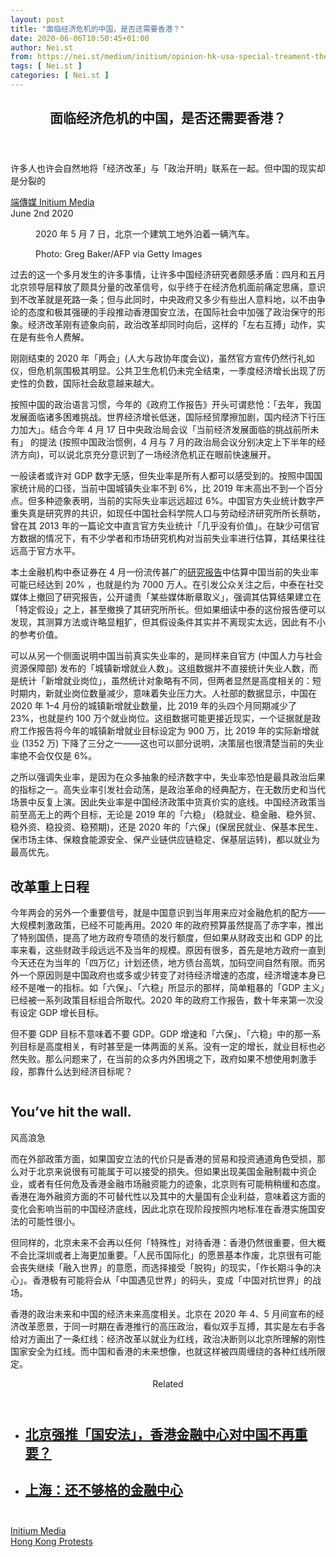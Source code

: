 ```yaml
---
layout: post
title: "面临经济危机的中国，是否还需要香港？"
date: 2020-06-06T10:50:45+01:00
author: Nei.st
from: https://nei.st/medium/initium/opinion-hk-usa-special-treament-the-end
tags: [ Nei.st ]
categories: [ Nei.st ]
---
```


<article class="post-20353 post type-post status-publish format-standard hentry category-initium tag-hong-kong-protests" id="post-20353"> <header class="page-header medium Archives"><div class="page-header__image"></div><div class="page-header__content"><h1 class="page-title text-align-center">面临经济危机的中国，是否还需要香港？</h1></div> </header><div class="entry-content aesop-entry-content" id="post-20353-content"><link as="font" crossorigin="anonymous" href="//cdn.jsdelivr.net/gh/0nd1jyU39XQ/_/glyph/font-face/0uIzqoZjSuJfvSBnvgXTcApMtcVhMcpr.woff" rel="preload" type="font/woff"/><link as="font" crossorigin="anonymous" href="//cdn.jsdelivr.net/gh/0nd1jyU39XQ/_/glyph/font-face/1sTnSLZWDKucPX6SAk.woff" rel="preload" type="font/woff"/><p class="blog-post__description">许多人也许会自然地将「经济改革」与「政治开明」联系在一起。但中国的现实却是分裂的</p><span id="more-20353"></span><div class="container uiScale uiScale-ui--regular uiScale-caption--regular u-flexCenter u-marginVertical24 u-fontSize15 js-postMetaLockup"><div class="u-flex0"><a class="initium __link-logo" dir="auto" href="//nei.st/medium/initium"></a></div><div class="u-flex1 u-paddingLeft15 u-overflowHidden"><div class="u-paddingBottom3"><a class="initium __link-logo" dir="auto" href="//nei.st/medium/initium">端傳媒 Initium Media</a></div><div class="ui-caption u-noWrapWithEllipsis js-testPostMetaInlineSupplemental"><time>June 2nd 2020</time></div></div></div><div class="container img"><div class="aspectRatioPlaceholder"><div class="progressiveMedia" data-height="720" data-width="1080"> <img alt="" class="progressiveMedia-image" data-src="https://cdn.jsdelivr.net/gh/0nd1jyU39XQ/_/img/1/a0adb14f27d1409586164686ad12fe81.jpg" src="https://cdn.jsdelivr.net/gh/0nd1jyU39XQ/_/img/1/a0adb14f27d1409586164686ad12fe81.jpg"/></div></div><div class="aesop-image-component"><figure class="aesop-image-component-image aesop-component-align-center aesop-image-component-caption-left"> <figcaption class="aesop-image-component-caption"><p class="aesop-cap-description">2020 年 5 月 7 日，北京一个建筑工地外泊着一辆汽车。</p><p class="aesop-cap-cred">Photo: Greg Baker/AFP via Getty Images</p> </figcaption></figure></div></div><p>过去的这一个多月发生的许多事情，让许多中国经济研究者颇感矛盾：四月和五月北京领导层释放了颇具分量的改革信号，似乎终于在经济危机面前痛定思痛，意识到不改革就是死路一条；但与此同时，中央政府又多少有些出人意料地，以不由争论的态度和极其强硬的手段推动香港国安立法，在国际社会中加强了政治保守的形象。经济改革刚有迹象向前，政治改革却同时向后，这样的「左右互搏」动作，实在是有些令人费解。</p><p>刚刚结束的 2020 年「两会」(人大与政协年度会议)，虽然官方宣传仍然行礼如仪，但危机氛围极其明显。公共卫生危机仍未完全结束，一季度经济增长出现了历史性的负数，国际社会敌意越来越大。</p><p>按照中国的政治语言习惯，今年的《政府工作报告》开头可谓悲怆：「去年，我国发展面临诸多困难挑战。世界经济增长低迷，国际经贸摩擦加剧，国内经济下行压力加大」。结合今年 4 月 17 日中央政治局会议「当前经济发展面临的挑战前所未有」 的提法 (按照中国政治惯例，4 月与 7 月的政治局会议分别决定上下半年的经济方向)，可以说北京充分意识到了一场经济危机正在眼前快速展开。</p><p>一般读者或许对 GDP 数字无感，但失业率是所有人都可以感受到的。按照中国国家统计局的口径，当前中国城镇失业率不到 6%，比 2019 年末高出不到一个百分点。但多种迹象表明，当前的实际失业率远远超过 6%。中国官方失业统计数字严重失真是研究界的共识，如现任中国社会科学院人口与劳动经济研究所所长蔡昉，曾在其 2013 年的一篇论文中直言官方失业统计「几乎没有价值」。在缺少可信官方数据的情况下，有不少学者和市场研究机构对当前失业率进行估算，其结果往往远高于官方水平。</p><p>本土金融机构中泰证券在 4 月一份流传甚广的<a href="https://news.stcn.com/sd/202004/t20200426_1721493.html" rel="noopener noreferrer nofollow" target="_blank">研究报告</a>中估算中国当前的失业率可能已经达到 20% ，也就是约为 7000 万人。在引发公众关注之后，中泰在社交媒体上撤回了研究报告，公开谴责「某些媒体断章取义」，强调其估算结果建立在「特定假设」之上，甚至撤换了其研究所所长。但如果细读中泰的这份报告便可以发现，其测算方法或许略显粗犷，但其假设条件其实并不离现实太远，因此有不小的参考价值。</p><div class="code-block code-block-1" style="margin: 8px 0; clear: both;"><div class="container ads_KbHEVhh8Rw"><div class="card card--blog post-sidebar"><div class="card-body"><div class="logo_ngcontent-kty-0"> </div><div class="iframe-blocker U6XAMK63Vh00WqvF2BacIQ"><div class="background-h60B"> </div><div class="WumZiPCS4MeMw4pxQ"> </div></div></div><div class="card-footer"><div class="card-footer-wrapper" layout="row bottom-left"></div></div></div></div></div><p>可以从另一个侧面说明中国当前真实失业率的，是同样来自官方 (中国人力与社会资源保障部) 发布的「城镇新增就业人数」。这组数据并不直接统计失业人数，而是统计「新增就业岗位」，虽然统计对象略有不同，但两者显然是高度相关的：短时期内，新就业岗位数量减少，意味着失业压力大。人社部的数据显示，中国在 2020 年 1–4 月份的城镇新增就业数量，比 2019 年的头四个月同期减少了 23%，也就是约 100 万个就业岗位。这组数据可能更接近现实，一个证据就是政府工作报告将今年的城镇新增就业目标设定为 900 万，比 2019 年的实际新增就业 (1352 万) 下降了三分之一——这也可以部分说明，决策层也很清楚当前的失业率绝不会仅仅是 6%。</p><p>之所以强调失业率，是因为在众多抽象的经济数字中，失业率恐怕是最具政治后果的指标之一。高失业率引发社会动荡，是政治革命的经典配方，在无数历史和当代场景中反复上演。因此失业率是中国经济政策中货真价实的底线。中国经济政策当前至高无上的两个目标，无论是 2019 年的「六稳」 (稳就业、稳金融、稳外贸、稳外资、稳投资、稳预期)，还是 2020 年的「六保」(保居民就业、保基本民生、保市场主体、保粮食能源安全、保产业链供应链稳定、保基层运转)，都以就业为最高优先。</p><h2>改革重上日程</h2><p>今年两会的另外一个重要信号，就是中国意识到当年用来应对金融危机的配方——大规模刺激政策，已经不可能再用。2020 年的政府预算虽然提高了赤字率，推出了特别国债，提高了地方政府专项债的发行额度，但如果从财政支出和 GDP 的比率来看，这些财政手段远远不及当年的规模。原因有很多，首先是地方政府一直到今天还在为当年的「四万亿」计划还债，地方债台高筑，加码空间自然有限。而另外一个原因则是中国政府也或多或少转变了对待经济增速的态度，经济增速本身已经不是唯一的指标。如「六保」、「六稳」所显示的那样，简单粗暴的「GDP 主义」已经被一系列政策目标组合所取代。2020 年的政府工作报告，数十年来第一次没有设定 GDP 增长目标。</p><p>但不要 GDP 目标不意味着不要 GDP。GDP 增速和「六保」、「六稳」中的那一系列目标是高度相关，有时甚至是一体两面的关系。没有一定的增长，就业目标也必然失败。那么问题来了，在当前的众多内外困境之下，政府如果不想使用刺激手段，那靠什么达到经济目标呢？</p><div class="aesop-content-comp-wrap aesop-content-comp-columns-1" id="aesop-content-component"><div class="container img gfw edge"><div class="BarrierFailsafe__fullBarrier___2bFWd"><div class="aspectRatioPlaceholder nykpaywall"><div class="progressiveMedia" data-height="880" data-width="1040"> <img alt="" class="progressiveMedia-image lazyload" data-src="https://cdn.jsdelivr.net/gh/0nd1jyU39XQ/_/img/1/full-desktop@2x.png" src="https://cdn.jsdelivr.net/gh/0nd1jyU39XQ/_/img/1/full-desktop@2x.png"/></div></div><h1 class="BarrierFailsafe__header___1VGQh">You’ve hit the wall.</h1><div class="BarrierFailsafe__body___2hQxl">风高浪急 <a class="wdAUwEkxSXQjBoQ" href="https://nei.st/medium/j2c6srlbezlceyrdintsxq" rel="noopener noreferrer nofollow" target="_blank"><span class="svgIcon svgIcon--questionMark svgIcon--19px"></span></a></div></div></div></div><p>而在外部政策方面，如果国安立法的代价只是香港的贸易和投资通道角色受损，那么对于北京来说很有可能属于可以接受的损失。但如果出现美国金融制裁中资企业，或者有任何危及香港金融市场融资能力的迹象，北京则有可能稍稍缓和态度。香港在海外融资方面的不可替代性以及其中的大量国有企业利益，意味着这方面的变化会影响当前的中国经济底线，因此北京在现阶段按照内地标准在香港实施国安法的可能性很小。</p><p>但同样的，北京未来不会再以任何「特殊性」对待香港：香港仍然很重要，但大概不会比深圳或者上海更加重要。「人民币国际化」的愿景基本作废，北京很有可能会丧失继续「融入世界」的意愿，而选择接受「脱钩」的现实，「作长期斗争的决心」。香港极有可能将会从「中国遇见世界」的码头，变成「中国对抗世界」的战场。</p><div class="code-block code-block-1" style="margin: 8px 0; clear: both;"><div class="container ads_KbHEVhh8Rw"><div class="card card--blog post-sidebar"><div class="card-body"><div class="logo_ngcontent-kty-0"> </div><div class="iframe-blocker U6XAMK63Vh00WqvF2BacIQ"><div class="background-h60B"> </div><div class="WumZiPCS4MeMw4pxQ"> </div></div></div><div class="card-footer"><div class="card-footer-wrapper" layout="row bottom-left"></div></div></div></div></div><p>香港的政治未来和中国的经济未来高度相关。北京在 2020 年 4、5 月间宣布的经济改革愿景，于同一时期在香港推行的高压政治，看似双手互搏，其实是左右手各给对方画出了一条红线：经济改革以就业为红线，政治决断则以北京所理解的刚性国家安全为红线。而中国和香港的未来想像，也就这样被四周缠绕的各种红线所限定。</p><section class="jsx-1092709871 collection"><header class="jsx-1092709871 container"><span class="jsx-65431776 text-icon text-right size-md spacing-xxtight weight-medium"><span class="jsx-65431776 text"><span class="jsx-1092709871">Related</span></span></span></header><ul class="jsx-1092709871 collection-list"><li class="jsx-1092709871"><section class="jsx-2013367371 container"><div class="jsx-2013367371 content no-cover type-collection"><div class="jsx-2013367371 left"> <a class="jsx-2013367371" href="https://nei.st/medium/initium/hongkong-financial-centre-status"><h2 class="jsx-2996311878 sidebar">北京强推「国安法」，香港金融中心对中国不再重要？</h2> </a></div></div></section></li><li class="jsx-1092709871"><section class="jsx-2013367371 container"><div class="jsx-2013367371 content no-cover type-collection"><div class="jsx-2013367371 left"> <a class="jsx-2013367371" href="https://nei.st/medium/economist/the-world-in-2020/the-financial-centre-that-wasnt"><h2 class="jsx-2996311878 sidebar">上海：还不够格的金融中心</h2> </a></div></div></section></li></ul></section><div class="container qyoLgsBMfk2RyP6PZqEQUQ"><div class="TA9FsqtAclEQEnnC"><a class="q9pBoz6iftkg" href="https://nei.st/medium/initium?source=https://theinitium.com/article/20200602-opinion-hk-usa-special-treament-the-end/" rel="noopener noreferrer nofollow"><div class="ISq0AssRMiRdK46s31e1tA"><div class="VBC0sS11TRzyNj7ur4DqLQ"></div></div></a></div></div><div class="code-block code-block-2" style="margin: 8px 0; clear: both;"> <br/><div class="container ads_KbHEVhh8Rw"><div class="card card--blog post-sidebar"><div class="card-body"><div class="logo_ngcontent-kty-0"> </div><div class="iframe-blocker U6XAMK63Vh00WqvF2BacIQ"><div class="background-h60B"> </div><div class="WumZiPCS4MeMw4pxQ"> </div></div></div><div class="card-footer"><div class="card-footer-wrapper" layout="row bottom-left"></div></div></div></div></div></div> <footer class="entry-footer"><div class="categories icon-link"><a href="https://nei.st/category/medium/initium" rel="category tag">Initium Media</a></div><div class="tags icon-link"><a href="https://nei.st/tag/hong-kong-protests" rel="tag">Hong Kong Protests</a></div> </footer></article>
